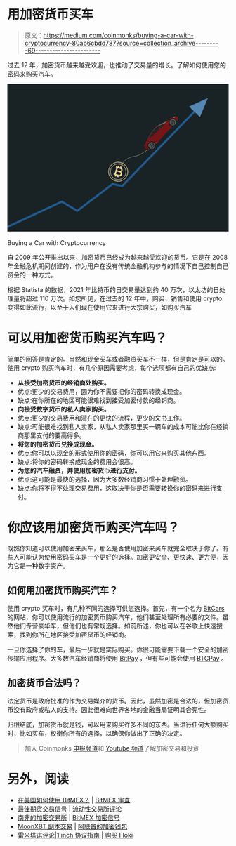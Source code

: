 # 用加密货币买车

> 原文：<https://medium.com/coinmonks/buying-a-car-with-cryptocurrency-80ab6cbdd787?source=collection_archive---------69----------------------->

过去 12 年，加密货币越来越受欢迎，也推动了交易量的增长。了解如何使用您的密码来购买汽车。

![](img/c30543c51b8f2fd684377cad72cd3aa1.png)

Buying a Car with Cryptocurrency

自 2009 年公开推出以来，加密货币已经成为越来越受欢迎的货币。它是在 2008 年金融危机期间创建的，作为用户在没有传统金融机构参与的情况下自己控制自己资金的一种方式。

根据 Statista 的数据，2021 年比特币的日交易量达到约 40 万次，以太坊的日处理量将超过 110 万次。如您所见，在过去的 12 年中，购买、销售和使用 crypto 变得如此流行，以至于人们现在使用它来进行大宗购买，如购买汽车

# 可以用加密货币购买汽车吗？

简单的回答是肯定的。当然和现金买车或者融资买车不一样，但是肯定是可以的。使用 crypto 购买汽车时，有几个原因需要考虑，每个选项都有自己的优缺点:

*   **从接受加密货币的经销商处购买。**
*   优点:更少的交易费用，因为你不需要把你的密码转换成现金。
*   缺点:在你所在的地区可能很难找到接受加密付款的经销商。
*   **向接受数字货币的私人卖家购买。**
*   优点:更少的交易费用和潜在的更快的流程，更少的文书工作。
*   缺点:可能很难找到私人卖家，从私人卖家那里买一辆车的成本可能比你在经销商那里支付的要高得多。
*   **将您的加密货币兑换成现金。**
*   优点:你可以以现金的形式使用你的密码，你可以用它来购买其他东西。
*   缺点:将你的密码转换成现金的费用会很高。
*   **为您的汽车融资，并使用加密货币进行支付。**
*   优点:这可能是最快的选择，因为大多数经销商习惯于处理融资。
*   缺点:你将不得不处理交易费用，这取决于你是否需要转换你的密码来进行支付。

# 你应该用加密货币购买汽车吗？

既然你知道可以使用加密来买车，那么是否使用加密来买车就完全取决于你了。有些人可能认为使用密码买车是一个更好的选择。加密更安全、更快速、更方便，因为它是一种数字资产。

## 如何用加密货币购买汽车？

使用 crypto 买车时，有几种不同的选择可供您选择。首先，有一个名为 [BitCars](https://bitcars.eu/) 的网站，你可以使用流行的加密货币购买汽车，他们甚至处理所有必要的文件。虽然他们专营豪华车，但他们也有常规选择。如前所述，你也可以在谷歌上快速搜索，找到你所在地区接受加密货币的经销商。

一旦你选择了你的车，最后一步就是实际购买。你很可能需要下载一个安全的加密传输应用程序。大多数汽车经销商将使用 [BitPay](https://bitpay.com/) ，但有些可能会使用 [BTCPay](https://btcpayserver.org/) 。

## 加密货币合法吗？

法定货币是政府批准的作为交易媒介的货币。因此，虽然加密是合法的，但加密货币没有政府或私人的支持。因此很难向世界各地的金融当局证明其合宪性。

归根结底，加密货币就是钱，可以用来购买许多不同的东西。当进行任何大额购买时，比如买车，权衡你所有的选择，以确保你做出了正确的决定。

> 加入 Coinmonks [电报频道](https://t.me/coincodecap)和 [Youtube 频道](https://www.youtube.com/c/coinmonks/videos)了解加密交易和投资

# 另外，阅读

*   [在美国如何使用 BitMEX？](https://coincodecap.com/use-bitmex-in-usa) | [BitMEX 审查](https://coincodecap.com/bitmex-review)
*   [最佳期货交易信号](https://coincodecap.com/futures-trading-signals) | [流动性交易所评论](https://coincodecap.com/liquid-exchange-review)
*   [南非的加密交易所](https://coincodecap.com/crypto-exchanges-in-south-africa) | [BitMEX 加密信号](https://coincodecap.com/bitmex-crypto-signals)
*   [MoonXBT 副本交易](https://coincodecap.com/moonxbt-copy-trading) | [阿联酋的加密钱包](https://coincodecap.com/crypto-wallets-in-uae)
*   [雷米塔诺评论](https://coincodecap.com/remitano-review)|[1 inch 协议指南](https://coincodecap.com/1inch) | [购买 Floki](https://coincodecap.com/buy-floki-inu-token)